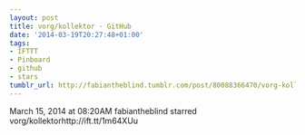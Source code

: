 ```yaml
---
layout: post
title: vorg/kollektor · GitHub
date: '2014-03-19T20:27:48+01:00'
tags:
- IFTTT
- Pinboard
- github
- stars
tumblr_url: http://fabiantheblind.tumblr.com/post/80088366470/vorg-kollektor-github
---
```

March 15, 2014 at 08:20AM
fabiantheblind starred vorg/kollektorhttp://ift.tt/1m64XUu
